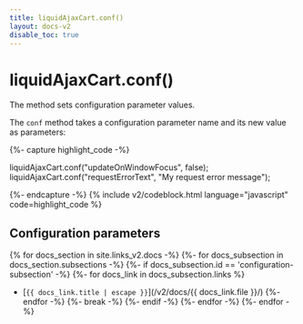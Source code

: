 ```yaml
---
title: liquidAjaxCart.conf() 
layout: docs-v2
disable_toc: true
---
```


# liquidAjaxCart.conf()

<p class="lead" markdown="1">
The method sets configuration parameter values.
</p>

The `conf` method takes a configuration parameter name and its new value as parameters:

{%- capture highlight_code -%}

liquidAjaxCart.conf("updateOnWindowFocus", false);
liquidAjaxCart.conf("requestErrorText", "My request error message");

{%- endcapture -%}
{% include v2/codeblock.html language="javascript" code=highlight_code %}

## Configuration parameters

{% for docs_section in site.links_v2.docs -%}
  {%- for docs_subsection in docs_section.subsections -%}
    {%- if docs_subsection.id == 'configuration-subsection' -%}
      {%- for docs_link in docs_subsection.links %}
* [`{{ docs_link.title | escape }}`](/v2/docs/{{ docs_link.file }}/)
      {%- endfor -%}
      {%- break -%}
    {%- endif -%}
  {%- endfor -%}
{%- endfor -%}